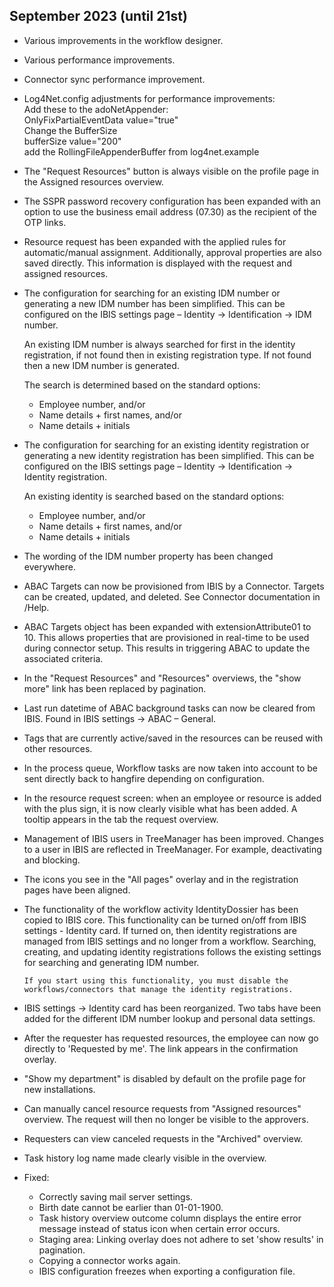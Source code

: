 ## September 2023 (until 21st)

-   Various improvements in the workflow designer.
-   Various performance improvements.
-   Connector sync performance improvement.
-   Log4Net.config adjustments for performance improvements:  
    Add these to the adoNetAppender:  
    OnlyFixPartialEventData value="true"  
    Change the BufferSize  
    bufferSize value="200"  
    add the RollingFileAppenderBuffer from log4net.example
-   The "Request Resources" button is always visible on the profile page
    in the Assigned resources overview.

-   The SSPR password recovery configuration has been expanded with an option to use the business email address (07.30) as the recipient of the OTP links.

-   Resource request has been expanded with the applied rules for automatic/manual assignment. Additionally, approval properties are also saved directly. This information is displayed with the request and assigned resources.

-   The configuration for searching for an existing IDM number or generating a new IDM number has been simplified. This can be configured on the IBIS settings page – Identity \-\> Identification \-\> IDM number.

    An existing IDM number is always searched for first in the identity registration, if not found then in existing registration type. If not found then a new IDM number is generated.

    The search is determined based on the standard options:

    -   Employee number, and\/or
    -   Name details \+ first names, and\/or
    -   Name details \+ initials

-   The configuration for searching for an existing identity
    registration or generating a new identity registration
    has been simplified. This can be configured on the IBIS settings
    page – Identity \-\> Identification \-\> Identity registration.

    An existing identity is searched based on the standard
    options:

    -   Employee number, and/or
    -   Name details + first names, and/or
    -   Name details + initials

-   The wording of the IDM number property has been changed everywhere.

-   ABAC Targets can now be provisioned from IBIS by a Connector. Targets can be created, updated, and deleted. See Connector documentation in \/Help.
-   ABAC Targets object has been expanded with extensionAttribute01 to 10.
    This allows properties that are provisioned in real-time to be used during connector setup. This results in triggering ABAC to update the associated criteria.

-   In the "Request Resources" and "Resources" overviews, the "show more" link has been replaced by pagination.

-   Last run datetime of ABAC background tasks can now be cleared from IBIS. Found in IBIS settings \-\> ABAC – General.

-   Tags that are currently active/saved in the resources can be reused with
    other resources.

-   In the process queue, Workflow tasks are now taken
    into account to be sent directly back to hangfire depending on configuration.

-   In the resource request screen: when an employee or resource
    is added with the plus sign, it is now clearly visible what
    has been added. A tooltip appears in the tab the
    request overview.

-   Management of IBIS users in TreeManager has been improved.
    Changes to a user in IBIS are reflected in TreeManager.
    For example, deactivating and blocking.

-   The icons you see in the "All pages" overlay and in the
    registration pages have been aligned.

-   The functionality of the workflow activity IdentityDossier has been
    copied to IBIS core. This functionality can be turned on\/off from IBIS
    settings \- Identity card. If turned on, then
    identity registrations are managed from IBIS settings
    and no longer from a workflow. Searching, creating, and
    updating identity registrations follows the existing
    settings for searching and generating IDM number.
    
    ```{eval-rst}
    If you start using this functionality, you must disable the workflows/connectors that manage the identity registrations.
    ```

-   IBIS settings \-\> Identity card has been reorganized. Two
    tabs have been added for the different IDM number lookup and
    personal data settings.



-   After the requester has requested resources, the employee can now go directly to 'Requested by me'. The link appears in the confirmation overlay.

-   "Show my department" is disabled by default on the profile page for new installations.

-   Can manually cancel resource requests from "Assigned resources" overview. The request will then no longer be visible
    to the approvers.
-   Requesters can view canceled requests in the "Archived" overview.

-   Task history log name made clearly visible in the overview.

- Fixed:
    - Correctly saving mail server settings.
    - Birth date cannot be earlier than 01-01-1900.
    - Task history overview outcome column displays the entire error message instead of status icon when certain error occurs.
    - Staging area: Linking overlay does not adhere to set 'show results' in pagination.
    - Copying a connector works again.
    - IBIS configuration freezes when exporting a configuration file.